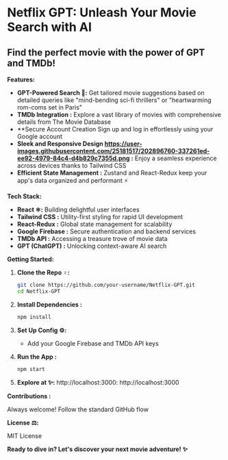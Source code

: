 # Netflix GPT: Unleash Your Movie Search with AI

## Find the perfect movie with the power of GPT and TMDb!

**Features:**

- **GPT-Powered Search 🔎:** Get tailored movie suggestions based on detailed queries like "mind-bending sci-fi thrillers" or "heartwarming rom-coms set in Paris"
- **TMDb Integration :** Explore a vast library of movies with comprehensive details from The Movie Database
- **Secure Account Creation  Sign up and log in effortlessly using your Google account
- **Sleek and Responsive Design https://user-images.githubusercontent.com/25181517/202896760-337261ed-ee92-4979-84c4-d4b829c7355d.png :** Enjoy a seamless experience across devices thanks to Tailwind CSS
- **Efficient State Management :** Zustand and React-Redux keep your app's data organized and performant ⚡

**Tech Stack:**

- **React ⚛️:** Building delightful user interfaces
- **Tailwind CSS :** Utility-first styling for rapid UI development
- **React-Redux :** Global state management for scalability
- **Google Firebase :** Secure authentication and backend services
- **TMDb API ️:** Accessing a treasure trove of movie data
- **GPT (ChatGPT) :** Unlocking context-aware AI search

**Getting Started:**

1. **Clone the Repo ‍♀️:**

   ```bash
   git clone https://github.com/your-username/Netflix-GPT.git
   cd Netflix-GPT
   ```

2. **Install Dependencies :**

   ```bash
   npm install
   ```

3. **Set Up Config ⚙️:**

   - Add your Google Firebase and TMDb API keys

4. **Run the App :**

   ```bash
   npm start
   ```

5. **Explore at ✨:** http://localhost:3000: http://localhost:3000

**Contributions :**

Always welcome! Follow the standard GitHub flow

**License ⚖️:**

MIT License

**Ready to dive in? Let's discover your next movie adventure! ✨**
